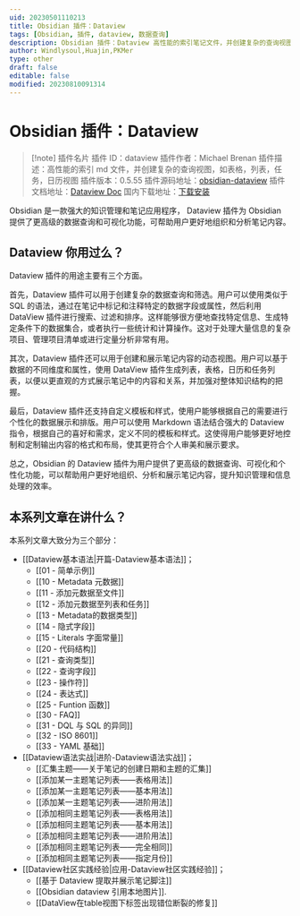 ```yaml
---
uid: 20230501110213
title: Obsidian 插件：Dataview
tags: [Obsidian, 插件, dataview, 数据查询]
description: Obsidian 插件：Dataview 高性能的索引笔记文件，并创建复杂的查询视图，如表格，列表，任务，日历视图
author: Windlysoul,Huajin,PKMer
type: other
draft: false
editable: false
modified: 20230810091314
---
```


# Obsidian 插件：Dataview

> [!note] 插件名片
> 插件 ID：dataview
> 插件作者：Michael Brenan
> 插件描述：高性能的索引 md 文件，并创建复杂的查询视图，如表格，列表，任务，日历视图
> 插件版本：0.5.55
> 插件源码地址：[obsidian-dataview](https://github.com/blacksmithgu/obsidian-dataview)
> 插件文档地址：[Dataview Doc](https://blacksmithgu.github.io/obsidian-dataview/)
> 国内下载地址：[下载安装](https://pkmer.cn/products/plugin/pluginMarket/?dataview)

Obsidian 是一款强大的知识管理和笔记应用程序， Dataview 插件为 Obsidian 提供了更高级的数据查询和可视化功能，可帮助用户更好地组织和分析笔记内容。

## Dataview 你用过么？

Dataview 插件的用途主要有三个方面。

首先，Dataview 插件可以用于创建复杂的数据查询和筛选。用户可以使用类似于 SQL 的语法，通过在笔记中标记和注释特定的数据字段或属性，然后利用 DataView 插件进行搜索、过滤和排序。这样能够很方便地查找特定信息、生成特定条件下的数据集合，或者执行一些统计和计算操作。这对于处理大量信息的复杂项目、管理项目清单或进行定量分析非常有用。

其次，Dataview 插件还可以用于创建和展示笔记内容的动态视图。用户可以基于数据的不同维度和属性，使用 DataView 插件生成列表，表格，日历和任务列表，以便以更直观的方式展示笔记中的内容和关系，并加强对整体知识结构的把握。

最后，Dataview 插件还支持自定义模板和样式，使用户能够根据自己的需要进行个性化的数据展示和排版。用户可以使用 Markdown 语法结合强大的 Dataview 指令，根据自己的喜好和需求，定义不同的模板和样式。这使得用户能够更好地控制和定制输出内容的格式和布局，使其更符合个人审美和展示要求。

总之，Obsidian 的 Dataview 插件为用户提供了更高级的数据查询、可视化和个性化功能，可以帮助用户更好地组织、分析和展示笔记内容，提升知识管理和信息处理的效率。

## 本系列文章在讲什么？

本系列文章大致分为三个部分：

- [[Dataview基本语法|开篇-Dataview基本语法]]；
	- [[01 - 简单示例]]
	- [[10 - Metadata 元数据]]
	- [[11 - 添加元数据至文件]]
	- [[12 - 添加元数据至列表和任务]]
	- [[13 - Metadata的数据类型]]
	- [[14 - 隐式字段]]
	- [[15 - Literals 字面常量]]
	- [[20 - 代码结构]]
	- [[21 - 查询类型]]
	- [[22 - 查询字段]]
	- [[23 - 操作符]]
	- [[24 - 表达式]]
	- [[25 - Funtion 函数]]
	- [[30 - FAQ]]
	- [[31 - DQL 与 SQL 的异同]]
	- [[32 - ISO 8601]]
	- [[33 - YAML 基础]]
- [[Dataview语法实战|进阶-Dataview语法实战]]；
	- [[汇集主题——关于笔记的创建日期和主题的汇集]]
	- [[添加某一主题笔记列表——表格用法]]
	- [[添加某一主题笔记列表——基本用法]]
	- [[添加某一主题笔记列表——进阶用法]]
	- [[添加相同主题笔记列表——表格用法]]
	- [[添加相同主题笔记列表——基本用法]]
	- [[添加相同主题笔记列表——进阶用法]]
	- [[添加相同主题笔记列表——完全相同]]
	- [[添加相同主题笔记列表——指定月份]]
- [[Dataview社区实践经验|应用-Dataview社区实践经验]]；
	- [[基于 Dataview 提取并展示笔记脚注]]
	- [[Obsidian dataview 引用本地图片]].
	- [[DataView在table视图下标签出现错位断裂的修复]]